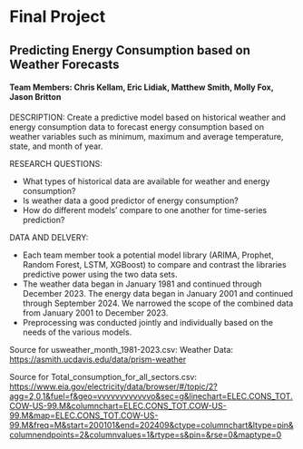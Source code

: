 # Final Project
## Predicting Energy Consumption based on Weather Forecasts
#### Team Members: Chris Kellam, Eric Lidiak, Matthew Smith, Molly Fox, Jason Britton
DESCRIPTION: Create a predictive model based on historical weather and energy consumption data to forecast energy consumption based on weather variables such as minimum, maximum and average temperature, state, and month of year. 

RESEARCH QUESTIONS: 
- What types of historical data are available for weather and energy consumption?
- Is weather data a good predictor of energy consumption?
- How do different models’ compare to one another for time-series prediction?

DATA AND DELVERY: 
- Each team member took a potential model library (ARIMA, Prophet, Random Forest, LSTM, XGBoost) to compare and contrast the libraries predictive power using the two data sets.
- The weather data began in January 1981 and continued through December 2023. The energy data began in January 2001 and continued through September 2024. We narrowed the scope of the combined data from January 2001 to December 2023. 
- Preprocessing was conducted jointly and individually based on the needs of the various models.






Source for usweather_month_1981-2023.csv: Weather Data: https://asmith.ucdavis.edu/data/prism-weather

Source for Total_consumption_for_all_sectors.csv:	https://www.eia.gov/electricity/data/browser/#/topic/2?agg=2,0,1&fuel=f&geo=vvvvvvvvvvvvo&sec=g&linechart=ELEC.CONS_TOT.COW-US-99.M&columnchart=ELEC.CONS_TOT.COW-US-99.M&map=ELEC.CONS_TOT.COW-US-99.M&freq=M&start=200101&end=202409&ctype=columnchart&ltype=pin&columnendpoints=2&columnvalues=1&rtype=s&pin=&rse=0&maptype=0																																																									

